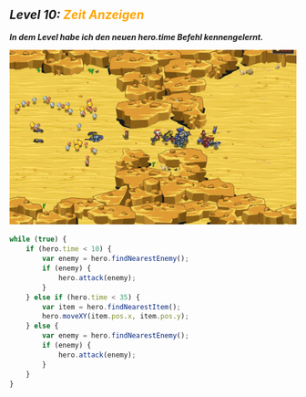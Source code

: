 ## ***Level 10:***  <span style="color: orange">***Zeit Anzeigen***

***In dem Level habe ich den neuen hero.time Befehl kennengelernt.***

![MyImage](<Welt 3 Level 10.png>)

```Javascript
while (true) {
    if (hero.time < 10) {
        var enemy = hero.findNearestEnemy();
        if (enemy) {
            hero.attack(enemy);
        }
    } else if (hero.time < 35) {
        var item = hero.findNearestItem();
        hero.moveXY(item.pos.x, item.pos.y);
    } else {
        var enemy = hero.findNearestEnemy();
        if (enemy) {
            hero.attack(enemy);
        }
    }
}
```
